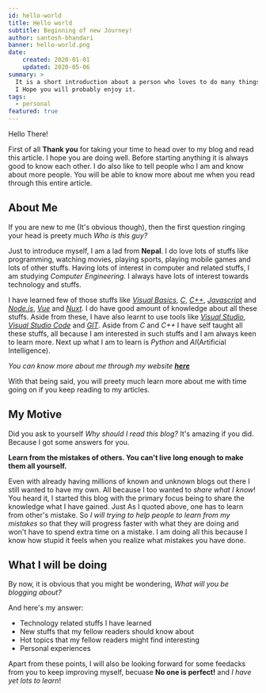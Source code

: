 ```yaml
---
id: hello-world
title: Hello world
subtitle: Beginning of new Journey!
author: santosh-bhandari
banner: hello-world.png
date:
    created: 2020-01-01
    updated: 2020-05-06
summary: >
  It is a short introduction about a person who loves to do many things and currently has started blogging.
  I Hope you will probably enjoy it.
tags:
  - personal
featured: true
---
```


Hello There!

First of all **Thank you** for taking your time to head over to my blog and read this article. I hope you are doing well.
Before starting anything it is always good to know each other. I do also like to tell people who I am and know about more people.
You will be able to know more about me when you read through this entire article.

## **About Me**
If you are new to me (It's obvious though), then the first question ringing your head is preety much *Who is this guy?*

Just to introduce myself, I am a lad from **Nepal**. I do love lots of stuffs like programming, watching movies, playing sports, playing mobile games and lots of other stuffs.
Having lots of interest in computer and related stuffs, I am studying *Computer Engineering*. I always have lots of interest towards technology and stuffs.

I have learned few of those stuffs like <u>*Visual Basics*</u>, <u>*C*</u>, <u>*C++*</u>, <u>*Javascript*</u> and <u>*Node.js*</u>, <u>*Vue*</u> and <u>*Nuxt*</u>. I do have good amount of knowledge about all these stuffs.
Aside from these, I have also learnt to use tools like <u>*Visual Studio*</u>, <u>*Visual Studio Code*</u> and <u>*GIT*</u>.
Aside from *C* and *C++* I have self taught all these stuffs, all because I am interested in such stuffs and I am always keen to learn more.
Next up what I am to learn is *Python* and *AI*(Artificial Intelligence).

*You can know more about me through my website <a href="https://santoshb.com.np" target="_blank">**here**</a>*

With that being said, you will preety much learn more about me with time going on if you keep reading to my articles.

## **My Motive**
Did you ask to yourself *Why should I read this blog?*
It's amazing if you did. Because I got some answers for you.

**Learn from the mistakes of others. You can't live long enough to make them all yourself.**

Even with already having millions of known and unknown blogs out there I still wanted to have my own. All because I too wanted to *share what I know*!
You heard it, I started this blog with the primary focus being to share the knowledge what I have gained.
Just As I quoted above, one has to learn from other's mistake. So *I will trying to help people to learn from my mistakes*
so that they will progress faster with what they are doing and won't have to spend extra time on a mistake.
I am doing all this because I know how stupid it feels when you realize what mistakes you have done.

## **What I will be doing**
By now, it is obvious that you might be wondering, *What will you be blogging about?*

And here's my answer:
  - Technology related stuffs I have learned
  - New stuffs that my fellow readers should know about
  - Hot topics that my fellow readers might find interesting
  - Personal experiences

Apart from these points, I will also be looking forward for some feedacks from you to keep improving myself, becuase **No one is perfect!** and *I have yet lots to learn*!